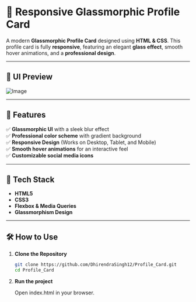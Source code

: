 # 🚀 Responsive Glassmorphic Profile Card

A modern **Glassmorphic Profile Card** designed using **HTML & CSS**. This profile card is fully **responsive**, featuring an elegant **glass effect**, smooth hover animations, and a **professional design**.

---

## 🎨 UI Preview

![Image](https://github.com/user-attachments/assets/003e747c-c2a1-4c00-a0ce-52279bad05fb)

---

## 🎨 Features
✅ **Glassmorphic UI** with a sleek blur effect  
✅ **Professional color scheme** with gradient background  
✅ **Responsive Design** (Works on Desktop, Tablet, and Mobile)  
✅ **Smooth hover animations** for an interactive feel  
✅ **Customizable social media icons**  

---

## 📂 Tech Stack
- **HTML5**
- **CSS3**
- **Flexbox & Media Queries**
- **Glassmorphism Design**

---

## 🛠️ How to Use

1. **Clone the Repository**
   ```sh
   git clone https://github.com/DhirendraSingh12/Profile_Card.git
   cd Profile_Card

2. **Run the project**

    Open index.html in your browser.
